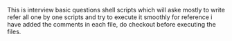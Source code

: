 This is interview basic questions shell scripts which will aske mostly to write
refer all one by one scripts and try to execute it smoothly
for reference i have added the comments in each file, do checkout before executing the files.
